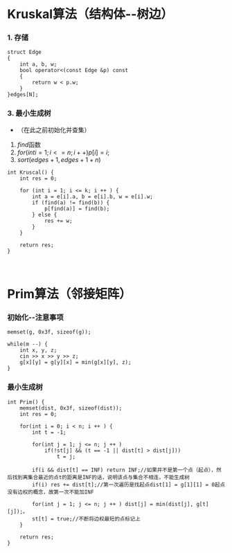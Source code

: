 # Kruskal算法（结构体--树边）
### 1. 存储
```
struct Edge
{
    int a, b, w;
    bool operator<(const Edge &p) const
    {
        return w < p.w;
    }
}edges[N];
```

### 3. 最小生成树
- （在此之前初始化并查集）
1. $find$函数
2. $for (int i = 1; i <= n; i ++ ) p[i] = i;$
3. $sort(edges + 1, edges + 1 + n)$
```
int Kruscal() {
    int res = 0;

    for (int i = 1; i <= k; i ++ ) {
        int a = e[i].a, b = e[i].b, w = e[i].w;
        if (find(a) != find(b)) {
            p[find(a)] = find(b);
        } else {
            res += w;
        }
    }

    return res;
}
```
<br>

# Prim算法（邻接矩阵）

### 初始化--注意事项
```
memset(g, 0x3f, sizeof(g));

while(m --) {
    int x, y, z;
    cin >> x >> y >> z;
    g[x][y] = g[y][x] = min(g[x][y], z);
}
```

### 最小生成树
```
int Prim() {
    memset(dist, 0x3f, sizeof(dist));
    int res = 0;

    for(int i = 0; i < n; i ++ ) {
        int t = -1;

        for(int j = 1; j <= n; j ++ )
            if(!st[j] && (t == -1 || dist[t] > dist[j]))
                t = j;

        if(i && dist[t] == INF) return INF;//如果并不是第一个点（起点），然后找到离集合最近的点t的距离是INF的话，说明该点与集合不相连，不能生成树
        if(i) res += dist[t];//第一次遍历是找起点dist[1] = g[1][1] = 0起点没有边权的概念，故第一次不能加INF

        for(int j = 1; j <= n; j ++ ) dist[j] = min(dist[j], g[t][j]);。
        st[t] = true;//不断将边权最短的点标记上
    }

    return res;
}
```